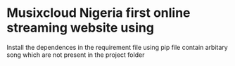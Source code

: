 # Musixcloud Nigeria first online streaming website using
Install the dependences in the requirement file using pip
file contain arbitary song which are not present in the project folder
